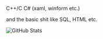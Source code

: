 C++/C
C# (xaml, winform etc.)

and the basic shit like SQL, HTML etc.

![GitHub Stats](https://github-readme-stats.vercel.app/api?username=realbadidas&count_private=true&show_icons=true&title_color=10e051&icon_color=11f057&text_color=11f057&bg_color=0D1117)
